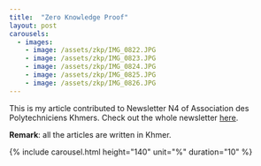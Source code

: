 ```yaml
---
title:  "Zero Knowledge Proof"
layout: post
carousels:
  - images:
    - image: /assets/zkp/IMG_0822.JPG
    - image: /assets/zkp/IMG_0823.JPG
    - image: /assets/zkp/IMG_0824.JPG
    - image: /assets/zkp/IMG_0825.JPG
    - image: /assets/zkp/IMG_0826.JPG
---
```


This is my article contributed to Newsletter N4 of Association des Polytechniciens Khmers.
Check out the whole newsletter [here](http://bit.ly/axknewsletter_no4).

__Remark__: all the articles are written in Khmer.

{% include carousel.html height="140" unit="%" duration="10" %}
